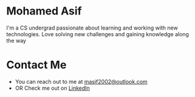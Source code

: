 Mohamed Asif
======
I'm a CS undergrad passionate about learning and working with new technologies. Love solving new challenges and gaining knowledge along the way

Contact Me
==========
- You can reach out to me at masif2002@outlook.com
- OR Check me out on [LinkedIn](https://www.linkedin.com/in/masif2002/)
